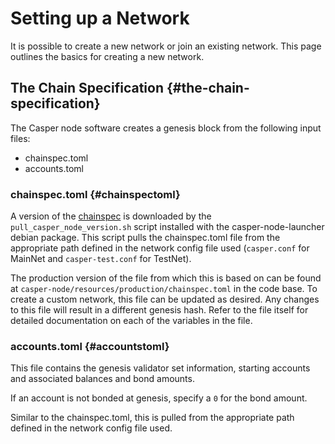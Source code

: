 # Setting up a Network

It is possible to create a new network or join an existing network. This page outlines the basics for creating a new network.

## The Chain Specification {#the-chain-specification}

The Casper node software creates a genesis block from the following input files:

- chainspec.toml
- accounts.toml

### chainspec.toml {#chainspectoml}

A version of the [chainspec](https://github.com/casper-network/casper-node/blob/release-1.4.8/resources/production/chainspec.toml) is downloaded by the `pull_casper_node_version.sh` script installed with the casper-node-launcher debian package. This script pulls the chainspec.toml file from the appropriate path defined in the network config file used (`casper.conf` for MainNet and `casper-test.conf` for TestNet).

The production version of the file from which this is based on can be found at `casper-node/resources/production/chainspec.toml` in the code base. To create a custom network, this file can be updated as desired. Any changes to this file will result in a different genesis hash. Refer to the file itself for detailed documentation on each of the variables in the file.

### accounts.toml {#accountstoml}

This file contains the genesis validator set information, starting accounts and associated balances and bond amounts.

If an account is not bonded at genesis, specify a `0` for the bond amount.

Similar to the chainspec.toml, this is pulled from the appropriate path defined in the network config file used.
